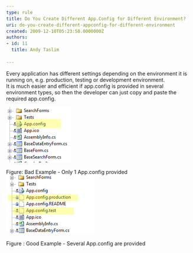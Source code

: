 ```yaml
---
type: rule
title: Do You Create Different App.Config for Different Environment?
uri: do-you-create-different-appconfig-for-different-environment
created: 2009-12-10T05:23:58.0000000Z
authors:
- id: 11
  title: Andy Taslim

---
```


 Every application has different settings depending on the environment it is running on, e.g. production, testing or development environment.
<br>It is much easier and efficient if app.config is provided in several environment types, so then the developer can just copy and paste the required app.config.

![](AppConfigBad.jpg)

Figure: Bad Example - Only 1 App.config provided
![](App.config.jpg)

Figure : Good Example - Several App.config are provided

